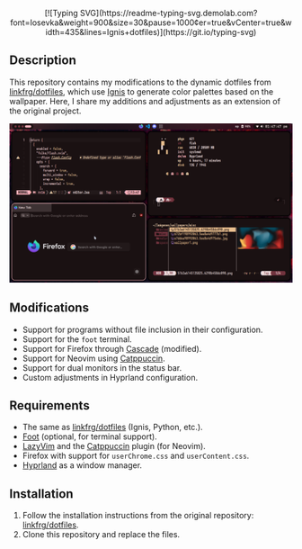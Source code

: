 <p align="center">
  [![Typing SVG](https://readme-typing-svg.demolab.com?font=Iosevka&weight=900&size=30&pause=1000&center=true&vCenter=true&width=435&lines=Ignis+dotfiles)](https://git.io/typing-svg)
</p>

## Description

This repository contains my modifications to the dynamic dotfiles from [linkfrg/dotfiles](https://github.com/linkfrg/dotfiles), which use [Ignis](https://github.com/linkfrg/ignis) to generate color palettes based on the wallpaper. Here, I share my additions and adjustments as an extension of the original project.

<img src="assets/preview.png">

## Modifications

- Support for programs without file inclusion in their configuration.
- Support for the `foot` terminal.
- Support for Firefox through [Cascade](https://github.com/cascadefox/cascade) (modified).
- Support for Neovim using [Catppuccin](https://github.com/catppuccin/nvim).
- Support for dual monitors in the status bar.
- Custom adjustments in Hyprland configuration.

## Requirements

- The same as [linkfrg/dotfiles](https://github.com/linkfrg/dotfiles) (Ignis, Python, etc.).
- [Foot](https://codeberg.org/dnkl/foot) (optional, for terminal support).
- [LazyVim](https://www.lazyvim.org/) and the [Catppuccin](https://github.com/catppuccin/nvim) plugin (for Neovim).
- Firefox with support for `userChrome.css` and `userContent.css`.
- [Hyprland](https://hyprland.org/) as a window manager.

## Installation

1. Follow the installation instructions from the original repository: [linkfrg/dotfiles](https://github.com/linkfrg/dotfiles).
2. Clone this repository and replace the files.
